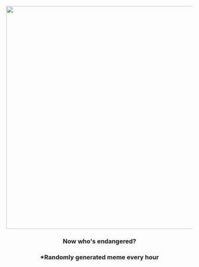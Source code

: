 <p align="center">
        <img src="https://i.redd.it/hfd1mo94cio81.jpg" width="600" height="600">
        </p>
        <h3 align="center">Now who's endangered?</h3>
        <h3 align="center">*Randomly generated meme every hour</h3>
    
